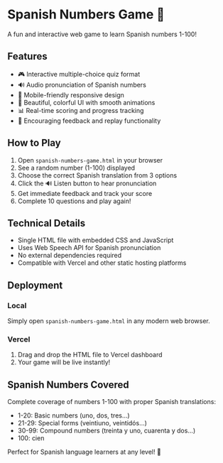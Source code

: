# Spanish Numbers Game 🎯

A fun and interactive web game to learn Spanish numbers 1-100!

## Features

- 🎮 Interactive multiple-choice quiz format
- 🔊 Audio pronunciation of Spanish numbers
- 📱 Mobile-friendly responsive design
- 🎨 Beautiful, colorful UI with smooth animations
- 📊 Real-time scoring and progress tracking
- 🎉 Encouraging feedback and replay functionality

## How to Play

1. Open `spanish-numbers-game.html` in your browser
2. See a random number (1-100) displayed
3. Choose the correct Spanish translation from 3 options
4. Click the 🔊 Listen button to hear pronunciation
5. Get immediate feedback and track your score
6. Complete 10 questions and play again!

## Technical Details

- Single HTML file with embedded CSS and JavaScript
- Uses Web Speech API for Spanish pronunciation
- No external dependencies required
- Compatible with Vercel and other static hosting platforms

## Deployment

### Local
Simply open `spanish-numbers-game.html` in any modern web browser.

### Vercel
1. Drag and drop the HTML file to Vercel dashboard
2. Your game will be live instantly!

## Spanish Numbers Covered

Complete coverage of numbers 1-100 with proper Spanish translations:
- 1-20: Basic numbers (uno, dos, tres...)
- 21-29: Special forms (veintiuno, veintidós...)
- 30-99: Compound numbers (treinta y uno, cuarenta y dos...)
- 100: cien

Perfect for Spanish language learners at any level! 🌟
